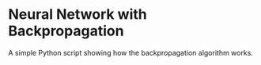 # Neural Network with Backpropagation

A simple Python script showing how the backpropagation algorithm works.



